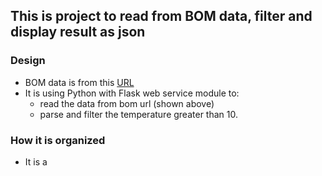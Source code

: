 ## This is project to read from BOM data, filter and display result as json

### Design
- BOM data is from this [URL](http://www.bom.gov.au/fwo/IDN60801/IDN60801.95765.json) 
- It is using Python with Flask web service module to:
  - read the data from bom url (shown above)
  - parse and filter the temperature greater than 10.

### How it is organized
- It is a 
